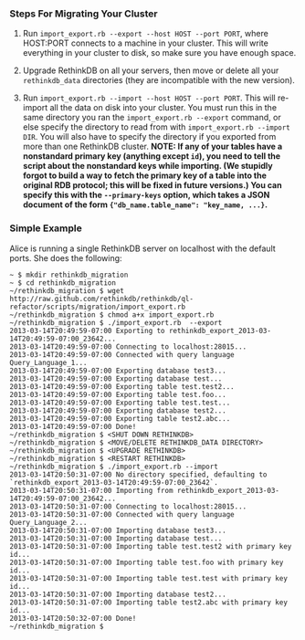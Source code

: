 ### Steps For Migrating Your Cluster

1. Run `import_export.rb --export --host HOST --port PORT`, where HOST:PORT
connects to a machine in your cluster.  This will write everything in your
cluster to disk, so make sure you have enough space.

2. Upgrade RethinkDB on all your servers, then move or delete all your
`rethinkdb_data` directories (they are incompatible with the new version).

3. Run `import_export.rb --import --host HOST --port PORT`.  This will re-import
all the data on disk into your cluster.  You must run this in the same directory
you ran the `import_export.rb --export` command, or else specify the directory
to read from with `import_export.rb --import DIR`.  You will also have to
specify the directory if you exported from more than one RethinkDB
cluster. **NOTE: If any of your tables have a nonstandard primary key (anything
except `id`), you need to tell the script about the nonstandard keys while
importing.  (We stupidly forgot to build a way to fetch the primary key of a
table into the original RDB protocol; this will be fixed in future versions.)
You can specify this with the `--primary-keys` option, which takes a JSON
document of the form `{"db_name.table_name": "key_name, ...}`.**

### Simple Example

Alice is running a single RethinkDB server on localhost with the default ports.
She does the following:

```
~ $ mkdir rethinkdb_migration
~ $ cd rethinkdb_migration
~/rethinkdb_migration $ wget http://raw.github.com/rethinkdb/rethinkdb/ql-refactor/scripts/migration/import_export.rb
~/rethinkdb_migration $ chmod a+x import_export.rb
~/rethinkdb_migration $ ./import_export.rb  --export
2013-03-14T20:49:59-07:00 Exporting to rethinkdb_export_2013-03-14T20:49:59-07:00_23642...
2013-03-14T20:49:59-07:00 Connecting to localhost:28015...
2013-03-14T20:49:59-07:00 Connected with query language Query_Language_1...
2013-03-14T20:49:59-07:00 Exporting database test3...
2013-03-14T20:49:59-07:00 Exporting database test...
2013-03-14T20:49:59-07:00 Exporting table test.test2...
2013-03-14T20:49:59-07:00 Exporting table test.foo...
2013-03-14T20:49:59-07:00 Exporting table test.test...
2013-03-14T20:49:59-07:00 Exporting database test2...
2013-03-14T20:49:59-07:00 Exporting table test2.abc...
2013-03-14T20:49:59-07:00 Done!
~/rethinkdb_migration $ <SHUT DOWN RETHINKDB>
~/rethinkdb_migration $ <MOVE/DELETE RETHINKDB_DATA DIRECTORY>
~/rethinkdb_migration $ <UPGRADE RETHINKDB>
~/rethinkdb_migration $ <RESTART RETHINKDB>
~/rethinkdb_migration $ ./import_export.rb --import
2013-03-14T20:50:31-07:00 No directory specified, defaulting to `rethinkdb_export_2013-03-14T20:49:59-07:00_23642`.
2013-03-14T20:50:31-07:00 Importing from rethinkdb_export_2013-03-14T20:49:59-07:00_23642...
2013-03-14T20:50:31-07:00 Connecting to localhost:28015...
2013-03-14T20:50:31-07:00 Connected with query language Query_Language_2...
2013-03-14T20:50:31-07:00 Importing database test3...
2013-03-14T20:50:31-07:00 Importing database test...
2013-03-14T20:50:31-07:00 Importing table test.test2 with primary key id...
2013-03-14T20:50:31-07:00 Importing table test.foo with primary key id...
2013-03-14T20:50:31-07:00 Importing table test.test with primary key id...
2013-03-14T20:50:31-07:00 Importing database test2...
2013-03-14T20:50:31-07:00 Importing table test2.abc with primary key id...
2013-03-14T20:50:32-07:00 Done!
~/rethinkdb_migration $
```